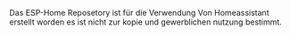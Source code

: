 Das ESP-Home Reposetory ist für die Verwendung Von Homeassistant erstellt worden es ist nicht zur kopie und gewerblichen nutzung bestimmt.
